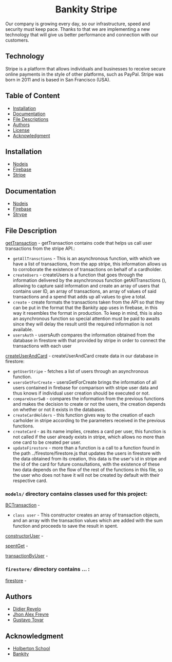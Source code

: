 <h1 align="center"> Bankity Stripe </h1>
<p> Our company is growing every day, so our infrastructure, speed and security must keep pace. 
Thanks to that we are implementing a new technology that will give us better performance and connection with our customers. </p>


## Technology 
Stripe is a platform that allows individuals and businesses to receive secure online payments in the style of other platforms, such as PayPal. Stripe was born in 2011 and is based in San Francisco (USA).

## Table of Content
* [Installation](#installation)
* [Documentation](#documentation)
* [File Descriptions](#file-descriptions)
* [Authors](#authors)
* [License](#license)
* [Acknowledgment](#Acknowledgment)

## Installation
- [Nodejs](http://nodejs.org/es/ "Nodejs")
- [Firebase](http:firebase.google.com/docs/firestore/quickstart?hl=es-419 "Firebase")
- [Stripe](http://stripe.com/es-us/reports/idc-whitepaper-2018 "Stripe")

## Documentation
- [Nodejs](http://nodejs.org/es/docs/ "Nodejs Docs.")
- [Firebase](http://firebase.google.com/docs?gclid=CjwKCAjwn6GGBhADEiwAruUcKq0AG0-A_obGNyx5OXbnzYf7JXnfJxV8ZDY4ZO3CETQghmW64xtdpBoChl8QAvD_BwE&gclsrc=aw.ds "Firebase Docs.")
- [Strype](https://stripe.com/docs "Strype Docs.")

## File Description
[getTransaction](getTransaction.js) - getTransaction contains code that helps us call user transactions from the stripe API.:
* `getAllTransctions` - This is an asynchronous function, with which we have a list of transactions, from the app stripe, this information allows us to corroborate the existence of transactions on behalf of a cardholder.
* `createUsers` - createUsers is a function that goes through the information delivered by the asynchronous function getAllTransctions (), allowing to capture said information and create an array of users that contains user ID, an array of transactions, an array of values of said transactions and a spend that adds up all values to give a total. 
* `create` - create formats the transactions taken from the API so that they can be put in the format that the Bankity app uses in firebase, in this way it resembles the format in production. To keep in mind, this is also an asynchronous function so special attention must be paid to awaits since they will delay the result until the required information is not available.
* `usersAuth` - usersAuth compares the information obtained from the database in firestore with that provided by stripe in order to connect the transactions with each user

[createUserAndCard](createUserAndCard.js) - createUserAndCard create data in our database in firestore:
* `getUserStripe` - fetches a list of users through an asynchronous function.
* `usersGetForCreate` - usersGetForCreate brings the information of all users contained in firebase for comparison with stripe user data and thus knows if individual user creation should be executed or not.
* `compareUserSwB` - compares the information from the previous functions and makes the decision to create or not the users, the creation depends on whether or not it exists in the databases.
* `createCardHolders` - this function gives way to the creation of each carholder in stripe according to the parameters received in the previous functions.
* `createCard` - as its name implies, creates a card per user, this function is not called if the user already exists in stripe, which allows no more than one card to be created per user.
* `updateFirestore` - more than a function is a call to a function found in the path ../firestore/firestore.js that updates the users in firestore with the data obtained from its creation, this data is the user's id in stripe and the id of the card for future consultations, with the existence of these two data depends on the flow of the rest of the functions in this file, so the user who does not have it will not be created by default with their respective card.

### `models/`  directory contains classes used for this project:
[BCTransaction](/models/BCTransaction.js) - 
* `class user` - This constructor creates an array of transaction objects, and an array with the transaction values which are added with the sum function and proceeds to save the result in spent.

[constructorUser](/models/constructorUser.js) - 



[spentGet](/models/spentGet.js) - 



[transactionByUser](/models/transactionByUser.js) - 



### `firestore/` directory contains ... :
[firestore](/models/firestore.js) - 



## Authors
- [Didier Revelo](http://github.com/didierrevelo "Didier Revelo")
- [Jhon Alex Freyre](http://github.com/Jhonalex1199 "Jhon Alex Freyre")
- [Gustavo Tovar](http://github.com/tao08 "Gustavo Tovar")

## Acknowledgment
 - [Holberton School](http://www.holbertonschool.com/co/es "Holberton School")
 -  [Bankity](http://www.bankity.com/ "Bankity")
